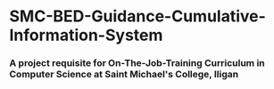 # SMC-BED-Guidance-Cumulative-Information-System
### A project requisite for On-The-Job-Training Curriculum in Computer Science at Saint Michael's College, Iligan
